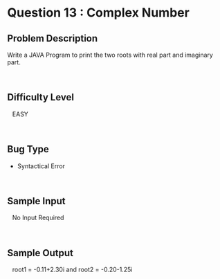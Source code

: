 # Question 13 : Complex Number

## **Problem Description**
Write a JAVA Program to print the two roots with real part and imaginary part.

<br>

## **Difficulty Level**
&nbsp;&nbsp; EASY

<br>

## **Bug Type**
- Syntactical Error

<br>

## **Sample Input**
&nbsp;&nbsp; No Input Required

<br>

## **Sample Output**
&nbsp;&nbsp; root1 = -0.11+2.30i and root2 = -0.20-1.25i

